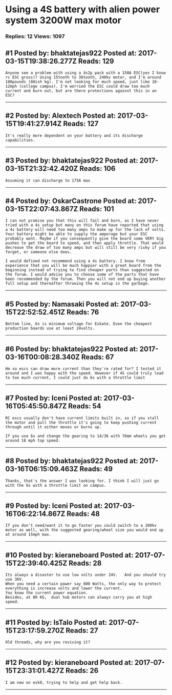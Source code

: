 # Using a 4S battery with alien power system 3200W max motor

### Replies: 12 Views: 1097

## \#1 Posted by: bhaktatejas922 Posted at: 2017-03-15T19:38:26.277Z Reads: 129

```
Anyone see a problem with using a 4s2p pack with a 150A ESC(yes I know rc ESC gross)? Using 15tooth to 36tooth, 240kv motor, and I'm around 180pounds (80ish kg). I'm not looking for much speed, just like 10-12mph (college campus). I'm worried the ESC could draw too much current and burn out, but are there protections against this in an ESC?
```

---
## \#2 Posted by: Alextech Posted at: 2017-03-15T19:41:27.914Z Reads: 127

```
It's really more dependent on your battery and its discharge capabilities.
```

---
## \#3 Posted by: bhaktatejas922 Posted at: 2017-03-15T21:32:42.420Z Reads: 106

```
Assuming it can discharge to 175A max
```

---
## \#4 Posted by: OskarCastrone Posted at: 2017-03-15T22:07:43.867Z Reads: 101

```
I can not promise you that this will fail and burn, as I have never tried with a 4s setup but many on this forum have reported that using a 4s battery will need too many amps to make up for the lack of volts. Your battery might be able to supply the amperage but your ESC probably wont. Maybe if you consequently give the board some VERY big pushes to get the board to speed, and then apply throttle. That would decrease the draw of too many amps but will still be very risky if you forget, or someone else does. 

I would defined not recommend using a 4s battery. I know from experience that you will be much happier with a great board from the beginning instead of trying to find cheaper parts than suggested on the forum. I would advise you to choose some of the parts that have been recommended by the forum. Then you will not end up buying another full setup and thereafter throwing the 4s setup in the garbage.
```

---
## \#5 Posted by: Namasaki Posted at: 2017-03-15T22:52:52.451Z Reads: 76

```
Bottom line, 6s is minimum voltage for Eskate. Even the cheapest production boards use at least 24volts.
```

---
## \#6 Posted by: bhaktatejas922 Posted at: 2017-03-16T00:08:28.340Z Reads: 67

```
Hm so escs can draw more current than they're rated for? I tested it around and I was happy with the speed. However if 4S could truly lead to too much current, I could just do 6s with a throttle limit
```

---
## \#7 Posted by: Iceni Posted at: 2017-03-16T05:45:50.847Z Reads: 54

```
RC escs usually don't have current limits built in, so if you stall the motor and pull the throttle it's going to keep pushing current through until it either moves or burns up.

If you use 6s and change the gearing to 14/36 with 76mm wheels you get around 18 mph top speed.
```

---
## \#8 Posted by: bhaktatejas922 Posted at: 2017-03-16T06:15:09.463Z Reads: 49

```
Thanks, that's the answer I was looking for. I think I will just go with the 6s with a throttle limit on campus.
```

---
## \#9 Posted by: Iceni Posted at: 2017-03-16T06:22:14.867Z Reads: 48

```
If you don't need/want it to go faster you could switch to a 200kv motor as well, with the suggested gearing/wheel size you would end up at around 15mph max.
```

---
## \#10 Posted by: kieraneboard Posted at: 2017-07-15T22:39:40.425Z Reads: 28

```
Its always a disaster to use low volts under 24V.   And you should try use 36V.
When you need a certain power say 800 Watts, the only way to protect everything is increase volts and lower the current.
You know the current power equation.
Besides, at 80 KG,  dual hub motors can always carry you at high speed.
```

---
## \#11 Posted by: IsTalo Posted at: 2017-07-15T23:17:59.270Z Reads: 27

```
Old threads, why are you reviving it?
```

---
## \#12 Posted by: kieraneboard Posted at: 2017-07-15T23:31:01.427Z Reads: 26

```
I am new on esk8, trying to help and get help back.
```

---
